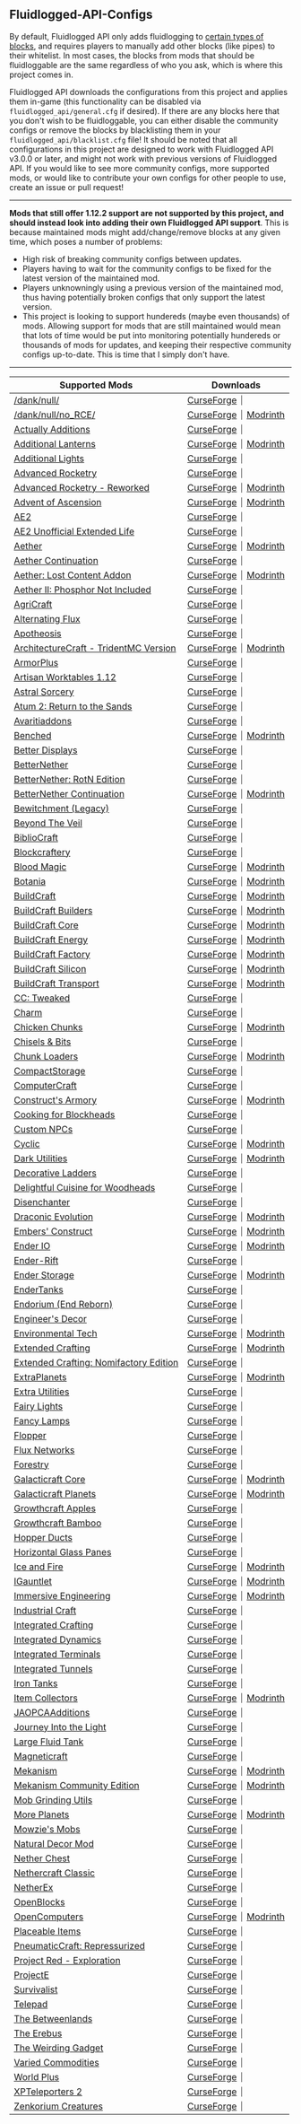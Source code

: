 ## Fluidlogged-API-Configs
By default, Fluidlogged API only adds fluidlogging to [certain types of blocks](https://github.com/jbredwards/Fluidlogged-API#fluidloggable-blocks), and requires players to manually add other blocks (like pipes) to their whitelist. In most cases, the blocks from mods that should be fluidloggable are the same regardless of who you ask, which is where this project comes in.

Fluidlogged API downloads the configurations from this project and applies them in-game (this functionality can be disabled via `fluidlogged_api/general.cfg` if desired). If there are any blocks here that you don't wish to be fluidloggable, you can either disable the community configs or remove the blocks by blacklisting them in your `fluidlogged_api/blacklist.cfg` file! It should be noted that all configurations in this project are designed to work with Fluidlogged API v3.0.0 or later, and might not work with previous versions of Fluidlogged API. If you would like to see more community configs, more supported mods, or would like to contribute your own configs for other people to use, create an issue or pull request!

---

**Mods that still offer 1.12.2 support are not supported by this project, and should instead look into adding their own Fluidlogged API support**. This is because maintained mods might add/change/remove blocks at any given time, which poses a number of problems:
- High risk of breaking community configs between updates.
- Players having to wait for the community configs to be fixed for the latest version of the maintained mod.
- Players unknowningly using a previous version of the maintained mod, thus having potentially broken configs that only support the latest version.
- This project is looking to support hundereds (maybe even thousands) of mods. Allowing support for mods that are still maintained would mean that lots of time would be put into monitoring potentially hundereds or thousands of mods for updates, and keeping their respective community configs up-to-date. This is time that I simply don't have.

---

| Supported Mods | Downloads |
| --- | --- |
| [/dank/null/](https://github.com/jbredwards/Fluidlogged-API-Configs/tree/1.12.2/internal/danknull)  | [CurseForge](https://www.curseforge.com/minecraft/mc-mods/dank-null/files/2962052) ⏐ |
| [/dank/null/no_RCE/](https://github.com/jbredwards/Fluidlogged-API-Configs/tree/1.12.2/internal/danknull) | [CurseForge](https://www.curseforge.com/minecraft/mc-mods/dank-null-no_rce/files/all?version=1.12.2) ⏐ [Modrinth](https://modrinth.com/mod/danknull-rce/versions?g=1.12.2) |
| [Actually Additions](https://github.com/jbredwards/Fluidlogged-API-Configs/tree/1.12.2/internal/actuallyadditions) | [CurseForge](https://www.curseforge.com/minecraft/mc-mods/actually-additions/files/3117927) ⏐ |
| [Additional Lanterns](https://github.com/jbredwards/Fluidlogged-API-Configs/tree/1.12.2/internal/additionallanterns) | [CurseForge](https://www.curseforge.com/minecraft/mc-mods/additional-lanterns/files/4729425) ⏐ [Modrinth](https://modrinth.com/mod/additional-lanterns/version/1.1.1b-forge-mc1.12) |
| [Additional Lights](https://github.com/jbredwards/Fluidlogged-API-Configs/tree/1.12.2/internal/additional_lights) | [CurseForge](https://curseforge.com/minecraft/mc-mods/additional-lights/files/2989463) ⏐ |
| [Advanced Rocketry](https://github.com/jbredwards/Fluidlogged-API-Configs/tree/1.12.2/internal/advancedrocketry) | [CurseForge](https://www.curseforge.com/minecraft/mc-mods/advanced-rocketry/files/4671856) ⏐ |
| [Advanced Rocketry - Reworked](https://github.com/jbredwards/Fluidlogged-API-Configs/tree/1.12.2/internal/advancedrocketry) | [CurseForge](https://www.curseforge.com/minecraft/mc-mods/advanced-rocketry-2/files/all?version=1.12.2) ⏐ [Modrinth](https://modrinth.com/mod/advanced-rocketry-reworked/versions?g=1.12.2) |
| [Advent of Ascension](https://github.com/jbredwards/Fluidlogged-API-Configs/tree/1.12.2/internal/aoa3) | [CurseForge](https://www.curseforge.com/minecraft/mc-mods/advent-of-ascension-nevermine/files/3054253) ⏐ [Modrinth](https://modrinth.com/mod/adventofascension/version/1.12.2-3.3.6) |
| [AE2](https://github.com/jbredwards/Fluidlogged-API-Configs/tree/1.12.2/internal/appliedenergistics2) | [CurseForge](https://www.curseforge.com/minecraft/mc-mods/applied-energistics-2/files/2747063) ⏐ |
| [AE2 Unofficial Extended Life](https://github.com/jbredwards/Fluidlogged-API-Configs/tree/1.12.2/internal/appliedenergistics2) | [CurseForge](https://www.curseforge.com/minecraft/mc-mods/ae2-extended-life/files/all?version=1.12.2) ⏐ |
| [Aether](https://github.com/jbredwards/Fluidlogged-API-Configs/tree/1.12.2/internal/aether_legacy) | [CurseForge](https://www.curseforge.com/minecraft/mc-mods/aether/files/5035622) ⏐ [Modrinth](https://modrinth.com/mod/aether/version/1.12.2-v1.5.4.0) |
| [Aether Continuation](https://github.com/jbredwards/Fluidlogged-API-Configs/tree/1.12.2/internal/aether_legacy_addon) | [CurseForge](https://www.curseforge.com/minecraft/mc-mods/aether-addon/files/3070803) ⏐ |
| [Aether: Lost Content Addon](https://github.com/jbredwards/Fluidlogged-API-Configs/tree/1.12.2/internal/lost_aether) | [CurseForge](https://www.curseforge.com/minecraft/mc-mods/aether-lost-content/files/3038185) ⏐ [Modrinth](https://modrinth.com/mod/aether-lost-content/version/1.0.2) |
| [Aether II: Phosphor Not Included](https://github.com/jbredwards/Fluidlogged-API-Configs/tree/1.12.2/internal/aether) | [CurseForge](https://www.curseforge.com/minecraft/mc-mods/the-aether-ii-phosphor-not-included/files/4771846) ⏐ |
| [AgriCraft](https://github.com/jbredwards/Fluidlogged-API-Configs/tree/1.12.2/internal/agricraft) | [CurseForge](https://www.curseforge.com/minecraft/mc-mods/agricraft/files/3317747) ⏐ |
| [Alternating Flux](https://github.com/jbredwards/Fluidlogged-API-Configs/tree/1.12.2/internal/alternatingflux) | [CurseForge](https://www.curseforge.com/minecraft/mc-mods/alternating-flux/files/2693578) ⏐ |
| [Apotheosis](https://github.com/jbredwards/Fluidlogged-API-Configs/tree/1.12.2/internal/apotheosis) | [CurseForge](https://www.curseforge.com/minecraft/mc-mods/apotheosis/files/2906487) ⏐ |
| [ArchitectureCraft - TridentMC Version](https://github.com/jbredwards/Fluidlogged-API-Configs/tree/1.12.2/internal/architecturecraft) | [CurseForge](https://www.curseforge.com/minecraft/mc-mods/architecturecraft-tridev/files/4344128) ⏐ [Modrinth](https://modrinth.com/mod/architecture-craft/version/1.12-3.108) |
| [ArmorPlus](https://github.com/jbredwards/Fluidlogged-API-Configs/tree/1.12.2/internal/armorplus) | [CurseForge](https://www.curseforge.com/minecraft/mc-mods/armorplus/files/2952741) ⏐ |
| [Artisan Worktables 1.12](https://github.com/jbredwards/Fluidlogged-API-Configs/tree/1.12.2/internal/artisanworktables) | [CurseForge](https://www.curseforge.com/minecraft/mc-mods/artisan-worktables/files/3205284) ⏐ |
| [Astral Sorcery](https://github.com/jbredwards/Fluidlogged-API-Configs/tree/1.12.2/internal/astralsorcery) | [CurseForge](https://www.curseforge.com/minecraft/mc-mods/astral-sorcery/files/3044416) ⏐ |
| [Atum 2: Return to the Sands](https://github.com/jbredwards/Fluidlogged-API-Configs/tree/1.12.2/internal/atum) | [CurseForge](https://www.curseforge.com/minecraft/mc-mods/atum/files/3116599) ⏐ |
| [Avaritiaddons](https://github.com/jbredwards/Fluidlogged-API-Configs/tree/1.12.2/internal/avaritiaddons) | [CurseForge](https://www.curseforge.com/minecraft/mc-mods/avaritiaddons/files/4745387) ⏐ |
| [Benched](https://github.com/jbredwards/Fluidlogged-API-Configs/tree/1.12.2/internal/benched) | [CurseForge](https://www.curseforge.com/minecraft/mc-mods/benched/files/4291385) ⏐ [Modrinth](https://modrinth.com/mod/benched/version/1.2.2-forge-mc1.12) |
| [Better Displays](https://github.com/jbredwards/Fluidlogged-API-Configs/tree/1.12.2/internal/betterdisplays) | [CurseForge](https://www.curseforge.com/minecraft/mc-mods/better-displays/files/4284175) ⏐ |
| [BetterNether](https://github.com/jbredwards/Fluidlogged-API-Configs/tree/1.12.2/internal/betternether) | [CurseForge](https://www.curseforge.com/minecraft/mc-mods/betternether/files/2859893) ⏐ |
| [BetterNether: RotN Edition](https://github.com/jbredwards/Fluidlogged-API-Configs/tree/1.12.2/internal/betternether) | [CurseForge](https://www.curseforge.com/minecraft/mc-mods/betternether-rotn-edition/files/all?version=1.12.2) ⏐ |
| [BetterNether Continuation](https://github.com/jbredwards/Fluidlogged-API-Configs/tree/1.12.2/internal/betternether) | [CurseForge](https://www.curseforge.com/minecraft/mc-mods/better-nether-continuation/files/all?version=1.12.2) ⏐ [Modrinth](https://modrinth.com/mod/betternether-continuation/versions?g=1.12.2) |
| [Bewitchment (Legacy)](https://github.com/jbredwards/Fluidlogged-API-Configs/tree/1.12.2/internal/bewitchment) | [CurseForge](https://www.curseforge.com/minecraft/mc-mods/bewitchment-legacy/files/3256343) ⏐ |
| [Beyond The Veil](https://github.com/jbredwards/Fluidlogged-API-Configs/tree/1.12.2/internal/beyondtheveil) | [CurseForge](https://www.curseforge.com/minecraft/mc-mods/beyond-the-veil/files/3616140) ⏐ |
| [BiblioCraft](https://github.com/jbredwards/Fluidlogged-API-Configs/tree/1.12.2/internal/bibliocraft) | [CurseForge](https://www.curseforge.com/minecraft/mc-mods/bibliocraft/files/3647708) ⏐ |
| [Blockcraftery](https://github.com/jbredwards/Fluidlogged-API-Configs/tree/1.12.2/internal/blockcraftery) | [CurseForge](https://www.curseforge.com/minecraft/mc-mods/blockcraftery/files/2716712) ⏐ |
| [Blood Magic](https://github.com/jbredwards/Fluidlogged-API-Configs/tree/1.12.2/internal/bloodmagic) | [CurseForge](https://www.curseforge.com/minecraft/mc-mods/blood-magic/files/2822288) ⏐ [Modrinth](https://modrinth.com/mod/blood-magic/version/1.12.2-2.4.3-105) |
| [Botania](https://github.com/jbredwards/Fluidlogged-API-Configs/tree/1.12.2/internal/botania) | [CurseForge](https://www.curseforge.com/minecraft/mc-mods/botania/files/3330934) ⏐ [Modrinth](https://modrinth.com/mod/botania/version/1.10-364.4-forge) |
| [BuildCraft](https://github.com/jbredwards/Fluidlogged-API-Configs/tree/1.12.2/internal) | [CurseForge](https://www.curseforge.com/minecraft/mc-mods/buildcraft/files/3204475) ⏐ [Modrinth](https://modrinth.com/mod/buildcraft/version/7.99.24.8) |
| [BuildCraft Builders](https://github.com/jbredwards/Fluidlogged-API-Configs/tree/1.12.2/internal/buildcraftbuilders) | [CurseForge](https://www.curseforge.com/minecraft/mc-mods/buildcraft-builders/files/3204465) ⏐ [Modrinth](https://modrinth.com/mod/buildcraft-builders/version/7.99.24.8) |
| [BuildCraft Core](https://github.com/jbredwards/Fluidlogged-API-Configs/tree/1.12.2/internal/buildcraftcore) | [CurseForge](https://www.curseforge.com/minecraft/mc-mods/buildcraft-core/files/3204464) ⏐ [Modrinth](https://modrinth.com/mod/buildcraft-core/version/7.99.24.8) |
| [BuildCraft Energy](https://github.com/jbredwards/Fluidlogged-API-Configs/tree/1.12.2/internal/buildcraftcore) | [CurseForge](https://www.curseforge.com/minecraft/mc-mods/buildcraft-energy/files/3204466) ⏐ [Modrinth](https://modrinth.com/mod/buildcraft-energy/version/7.99.24.8) |
| [BuildCraft Factory](https://github.com/jbredwards/Fluidlogged-API-Configs/tree/1.12.2/internal/buildcraftfactory) | [CurseForge](https://www.curseforge.com/minecraft/mc-mods/buildcraft-factory/files/3204467) ⏐ [Modrinth](https://modrinth.com/mod/buildcraft-factory/version/7.99.24.8) |
| [BuildCraft Silicon](https://github.com/jbredwards/Fluidlogged-API-Configs/tree/1.12.2/internal/buildcraftsilicon) | [CurseForge](https://www.curseforge.com/minecraft/mc-mods/buildcraft-silicon/files/3204468) ⏐ [Modrinth](https://modrinth.com/mod/buildcraft-silicon/version/7.99.24.8) |
| [BuildCraft Transport](https://github.com/jbredwards/Fluidlogged-API-Configs/tree/1.12.2/internal/buildcrafttransport) | [CurseForge](https://www.curseforge.com/minecraft/mc-mods/buildcraft-transport/files/3204469) ⏐ [Modrinth](https://modrinth.com/mod/buildcraft-transport/version/7.99.24.8) |
| [CC: Tweaked](https://github.com/jbredwards/Fluidlogged-API-Configs/tree/1.12.2/internal/computercraft) | [CurseForge](https://www.curseforge.com/minecraft/mc-mods/cc-tweaked/files/all?version=1.12.2) ⏐ |
| [Charm](https://github.com/jbredwards/Fluidlogged-API-Configs/tree/1.12.2/internal/charm) | [CurseForge](https://www.curseforge.com/minecraft/mc-mods/charm/files/3146596) ⏐ |
| [Chicken Chunks](https://github.com/jbredwards/Fluidlogged-API-Configs/tree/1.12.2/internal/chickenchunks) | [CurseForge](https://www.curseforge.com/minecraft/mc-mods/chicken-chunks-1-8/files/2755785) ⏐ [Modrinth](https://modrinth.com/mod/chicken-chunks/version/2.4.2.74) |
| [Chisels & Bits](https://github.com/jbredwards/Fluidlogged-API-Configs/tree/1.12.2/internal/chiselsandbits) | [CurseForge](https://www.curseforge.com/minecraft/mc-mods/chisels-bits/files/2720655) ⏐ |
| [Chunk Loaders](https://github.com/jbredwards/Fluidlogged-API-Configs/tree/1.12.2/internal/chunkloaders) | [CurseForge](https://www.curseforge.com/minecraft/mc-mods/chunk-loaders/files/5723240) ⏐ [Modrinth](https://modrinth.com/mod/chunk-loaders/version/1.2.8b-forge-mc1.12) |
| [CompactStorage](https://github.com/jbredwards/Fluidlogged-API-Configs/tree/1.12.2/internal/compactstorage) | [CurseForge](https://www.curseforge.com/minecraft/mc-mods/compactstorage/files/2572444) ⏐ |
| [ComputerCraft](https://github.com/jbredwards/Fluidlogged-API-Configs/tree/1.12.2/internal/computercraft) | [CurseForge](https://www.curseforge.com/minecraft/mc-mods/computercraft/files/2478952) ⏐ |
| [Construct's Armory](https://github.com/jbredwards/Fluidlogged-API-Configs/tree/1.12.2/internal/conarm) | [CurseForge](https://www.curseforge.com/minecraft/mc-mods/constructs-armory/files/3174535) ⏐ [Modrinth](https://modrinth.com/mod/constructs-armory/version/1.12.2-1.2.5.10) |
| [Cooking for Blockheads](https://github.com/jbredwards/Fluidlogged-API-Configs/tree/1.12.2/internal/cookingforblockheads) | [CurseForge](https://www.curseforge.com/minecraft/mc-mods/cooking-for-blockheads/files/2862651) ⏐ |
| [Custom NPCs](https://github.com/jbredwards/Fluidlogged-API-Configs/tree/1.12.2/internal/customnpcs) | [CurseForge](https://www.curseforge.com/minecraft/mc-mods/custom-npcs/files/2996912) ⏐ |
| [Cyclic](https://github.com/jbredwards/Fluidlogged-API-Configs/tree/1.12.2/internal/cyclicmagic) | [CurseForge](https://www.curseforge.com/minecraft/mc-mods/cyclic/files/4075832) ⏐ [Modrinth](https://modrinth.com/mod/cyclic/version/1.12.2-1.20.14) |
| [Dark Utilities](https://github.com/jbredwards/Fluidlogged-API-Configs/tree/1.12.2/internal/darkutils) | [CurseForge](https://www.curseforge.com/minecraft/mc-mods/dark-utilities/files/2813586) ⏐ [Modrinth](https://modrinth.com/mod/dark-utilities/version/1.8.230) |
| [Decorative Ladders](https://github.com/jbredwards/Fluidlogged-API-Configs/tree/1.12.2/internal/ahmed4363laddersmod) | [CurseForge](https://www.curseforge.com/minecraft/mc-mods/decorative-ladders/files/2978098) ⏐ |
| [Delightful Cuisine for Woodheads](https://github.com/jbredwards/Fluidlogged-API-Configs/tree/1.12.2/internal/cookingforblockheads) | [CurseForge](https://www.curseforge.com/minecraft/mc-mods/delightful-cuisine-for-woodheads/files/4326433) ⏐ |
| [Disenchanter](https://github.com/jbredwards/Fluidlogged-API-Configs/tree/1.12.2/internal/disenchanter) | [CurseForge](https://www.curseforge.com/minecraft/mc-mods/the-disenchanter-mod/files/3519704) ⏐ |
| [Draconic Evolution](https://github.com/jbredwards/Fluidlogged-API-Configs/tree/1.12.2/internal/draconicevolution) | [CurseForge](https://www.curseforge.com/minecraft/mc-mods/draconic-evolution/files/3431261) ⏐ [Modrinth](https://modrinth.com/mod/draconic-evolution/version/2.3.28.354) |
| [Embers' Construct](https://github.com/jbredwards/Fluidlogged-API-Configs/tree/1.12.2/internal/embersconstruct) | [CurseForge](https://www.curseforge.com/minecraft/mc-mods/embersconstruct/files/3735109) ⏐ [Modrinth](https://modrinth.com/mod/embersconstruct/version/1.3.5) |
| [Ender IO](https://github.com/jbredwards/Fluidlogged-API-Configs/tree/1.12.2/internal/enderio) | [CurseForge](https://www.curseforge.com/minecraft/mc-mods/ender-io/files/4674244) ⏐ [Modrinth](https://modrinth.com/mod/enderio/version/5.3.72) |
| [Ender-Rift](https://github.com/jbredwards/Fluidlogged-API-Configs/tree/1.12.2/internal/enderrift) | [CurseForge](https://www.curseforge.com/minecraft/mc-mods/ender-rift/files/2983035) ⏐ |
| [Ender Storage](https://github.com/jbredwards/Fluidlogged-API-Configs/tree/1.12.2/internal/enderstorage) | [CurseForge](https://www.curseforge.com/minecraft/mc-mods/ender-storage-1-8/files/2755787) ⏐ [Modrinth](https://modrinth.com/mod/ender-storage/version/2.4.6.137) |
| [EnderTanks](https://github.com/jbredwards/Fluidlogged-API-Configs/tree/1.12.2/internal/endertanks) | [CurseForge](https://www.curseforge.com/minecraft/mc-mods/endertanks/files/2664673) ⏐ |
| [Endorium (End Reborn)](https://github.com/jbredwards/Fluidlogged-API-Configs/tree/1.12.2/internal/endreborn) | [CurseForge](https://www.curseforge.com/minecraft/mc-mods/end-reborn/files/3006659) ⏐ |
| [Engineer's Decor](https://github.com/jbredwards/Fluidlogged-API-Configs/tree/1.12.2/internal/engineersdecor) | [CurseForge](https://www.curseforge.com/minecraft/mc-mods/engineers-decor/files/3783239) ⏐ |
| [Environmental Tech](https://github.com/jbredwards/Fluidlogged-API-Configs/tree/1.12.2/internal/environmentaltech) | [CurseForge](https://www.curseforge.com/minecraft/mc-mods/environmental-tech/files/2691536) ⏐ [Modrinth](https://modrinth.com/mod/environmental-tech/version/1.12.2-2.0.20.1) |
| [Extended Crafting](https://github.com/jbredwards/Fluidlogged-API-Configs/tree/1.12.2/internal/extendedcrafting) | [CurseForge](https://www.curseforge.com/minecraft/mc-mods/extended-crafting/files/2777071) ⏐ [Modrinth](https://modrinth.com/mod/extended-crafting/version/1.5.6) |
| [Extended Crafting: Nomifactory Edition](https://github.com/jbredwards/Fluidlogged-API-Configs/tree/1.12.2/internal/extendedcrafting) | [CurseForge](https://www.curseforge.com/minecraft/mc-mods/extended-crafting-nomifactory-edition/files/all?page=1&pageSize=20) ⏐ |
| [ExtraPlanets](https://github.com/jbredwards/Fluidlogged-API-Configs/tree/1.12.2/internal/extraplanets) | [CurseForge](https://www.curseforge.com/minecraft/mc-mods/extraplanets/files/5339029) ⏐ [Modrinth](https://modrinth.com/mod/extraplanets/version/0.8.0) |
| [Extra Utilities](https://github.com/jbredwards/Fluidlogged-API-Configs/tree/1.12.2/internal/extrautils2) | [CurseForge](https://www.curseforge.com/minecraft/mc-mods/extra-utilities/files/2678374) ⏐ |
| [Fairy Lights](https://github.com/jbredwards/Fluidlogged-API-Configs/tree/1.12.2/internal/fairylights) | [CurseForge](https://www.curseforge.com/minecraft/mc-mods/fairy-lights/files/3068499) ⏐ |
| [Fancy Lamps](https://github.com/jbredwards/Fluidlogged-API-Configs/tree/1.12.2/internal/fancylamps) | [CurseForge](https://www.curseforge.com/minecraft/mc-mods/fancy-lamps/files/2863411) ⏐ |
| [Flopper](https://github.com/jbredwards/Fluidlogged-API-Configs/tree/1.12.2/internal/flopper) | [CurseForge](https://www.curseforge.com/minecraft/mc-mods/flopper/files/2689287) ⏐ |
| [Flux Networks](https://github.com/jbredwards/Fluidlogged-API-Configs/tree/1.12.2/internal/fluxnetworks) | [CurseForge](https://www.curseforge.com/minecraft/mc-mods/flux-networks/files/3178199) ⏐ |
| [Forestry](https://github.com/jbredwards/Fluidlogged-API-Configs/tree/1.12.2/internal/forestry) | [CurseForge](https://www.curseforge.com/minecraft/mc-mods/forestry/files/6104316) ⏐ |
| [Galacticraft Core](https://github.com/jbredwards/Fluidlogged-API-Configs/tree/1.12.2/internal/galacticraftcore) | [CurseForge](https://www.curseforge.com/minecraft/mc-mods/galacticraft-legacy/files/4671122) ⏐ [Modrinth](https://modrinth.com/mod/galacticraft-legacy/version/4.0.6) |
| [Galacticraft Planets](https://github.com/jbredwards/Fluidlogged-API-Configs/tree/1.12.2/internal/galacticraftplanets) | [CurseForge](https://www.curseforge.com/minecraft/mc-mods/galacticraft-legacy/files/4671122) ⏐ [Modrinth](https://modrinth.com/mod/galacticraft-legacy/version/4.0.6) |
| [Growthcraft Apples](https://github.com/jbredwards/Fluidlogged-API-Configs/tree/1.12.2/internal/grothcraft_apples) | [CurseForge](https://www.curseforge.com/minecraft/mc-mods/growthcraft-community-edition/files/5172498) ⏐ |
| [Growthcraft Bamboo](https://github.com/jbredwards/Fluidlogged-API-Configs/tree/1.12.2/internal/grothcraft_bamboo) | [CurseForge](https://www.curseforge.com/minecraft/mc-mods/growthcraft-community-edition/files/5172498) ⏐ |
| [Hopper Ducts](https://github.com/jbredwards/Fluidlogged-API-Configs/tree/1.12.2/internal/hopperducts) | [CurseForge](https://www.curseforge.com/minecraft/mc-mods/hopper-ducts/files/2454832) ⏐ |
| [Horizontal Glass Panes](https://github.com/jbredwards/Fluidlogged-API-Configs/tree/1.12.2/internal/hgp) | [CurseForge](https://www.curseforge.com/minecraft/mc-mods/horizontal-glass-panes/files/2536711) ⏐ |
| [Ice and Fire](https://github.com/jbredwards/Fluidlogged-API-Configs/tree/1.12.2/internal/iceandfire) | [CurseForge](https://www.curseforge.com/minecraft/mc-mods/ice-and-fire-dragons/files/2939529) ⏐ [Modrinth](https://modrinth.com/mod/ice-and-fire-dragons/version/1.9.1) |
| [IGauntlet](https://github.com/jbredwards/Fluidlogged-API-Configs/tree/1.12.2/internal/igauntlet) | [CurseForge](https://www.curseforge.com/minecraft/mc-mods/igauntlet/files/2792298) ⏐ [Modrinth](https://modrinth.com/mod/igauntlet/version/3.9.1) |
| [Immersive Engineering](https://github.com/jbredwards/Fluidlogged-API-Configs/tree/1.12.2/internal/immersiveengineering) | [CurseForge](https://www.curseforge.com/minecraft/mc-mods/immersive-engineering/files/2974106) ⏐ [Modrinth](https://modrinth.com/mod/immersiveengineering/version/0.12-98) |
| [Industrial Craft](https://github.com/jbredwards/Fluidlogged-API-Configs/tree/1.12.2/internal/ic2) | [CurseForge](https://www.curseforge.com/minecraft/mc-mods/industrial-craft/files/3838713) ⏐ |
| [Integrated Crafting](https://github.com/jbredwards/Fluidlogged-API-Configs/tree/1.12.2/internal/integrateddynamics) | [CurseForge](https://www.curseforge.com/minecraft/mc-mods/integrated-crafting/files/3010631) ⏐ |
| [Integrated Dynamics](https://github.com/jbredwards/Fluidlogged-API-Configs/tree/1.12.2/internal/integrateddynamics) | [CurseForge](https://www.curseforge.com/minecraft/mc-mods/integrated-dynamics/files/3159505) ⏐ |
| [Integrated Terminals](https://github.com/jbredwards/Fluidlogged-API-Configs/tree/1.12.2/internal/integrateddynamics) | [CurseForge](https://www.curseforge.com/minecraft/mc-mods/integrated-terminals/files/3010622) ⏐ |
| [Integrated Tunnels](https://github.com/jbredwards/Fluidlogged-API-Configs/tree/1.12.2/internal/integrateddynamics) | [CurseForge](https://www.curseforge.com/minecraft/mc-mods/integrated-tunnels/files/3159511) ⏐ |
| [Iron Tanks](https://github.com/jbredwards/Fluidlogged-API-Configs/tree/1.12.2/internal/irontanks) | [CurseForge](https://www.curseforge.com/minecraft/mc-mods/iron-tanks/files/2811195) ⏐ |
| [Item Collectors](https://github.com/jbredwards/Fluidlogged-API-Configs/tree/1.12.2/internal/itemcollectors) | [CurseForge](https://www.curseforge.com/minecraft/mc-mods/item-collectors/files/5272936) ⏐ [Modrinth](https://modrinth.com/mod/item-collectors/version/1.1.10-forge-mc1.12) |
| [JAOPCAAdditions](https://github.com/jbredwards/Fluidlogged-API-Configs/tree/1.12.2/internal/jaopcaadditions) | [CurseForge](https://www.curseforge.com/minecraft/mc-mods/jaopcaadditions/files/2558969) ⏐ |
| [Journey Into the Light](https://github.com/jbredwards/Fluidlogged-API-Configs/tree/1.12.2/internal/journey) | [CurseForge](https://www.curseforge.com/minecraft/mc-mods/journey-into-the-light-mod/files/3449157) ⏐ |
| [Large Fluid Tank](https://github.com/jbredwards/Fluidlogged-API-Configs/tree/1.12.2/internal/fluidtank) | [CurseForge](https://www.curseforge.com/minecraft/mc-mods/largefluidtank/files/3366145) ⏐ |
| [Magneticraft](https://github.com/jbredwards/Fluidlogged-API-Configs/tree/1.12.2/internal/magneticraft) | [CurseForge](https://www.curseforge.com/minecraft/mc-mods/magneticraft/files/3791484) ⏐ |
| [Mekanism](https://github.com/jbredwards/Fluidlogged-API-Configs/tree/1.12.2/internal/mekanism) | [CurseForge](https://www.curseforge.com/minecraft/mc-mods/mekanism/files/2835175) ⏐ [Modrinth](https://modrinth.com/mod/mekanism/version/9.8.3.390) |
| [Mekanism Community Edition](https://github.com/jbredwards/Fluidlogged-API-Configs/tree/1.12.2/internal/mekanism) | [CurseForge](https://www.curseforge.com/minecraft/mc-mods/mekanism-ce/files/all?page=1&pageSize=20&version=1.12.2) ⏐ [Modrinth](https://modrinth.com/mod/mekanism-community-edition/versions?g=1.12.2) |
| [Mob Grinding Utils](https://github.com/jbredwards/Fluidlogged-API-Configs/tree/1.12.2/internal/mob_grinding_utils) | [CurseForge](https://www.curseforge.com/minecraft/mc-mods/mob-grinding-utils/files/2656683) ⏐ |
| [More Planets](https://github.com/jbredwards/Fluidlogged-API-Configs/tree/1.12.2/internal/moreplanets) | [CurseForge](https://www.curseforge.com/minecraft/mc-mods/more-planets-gc-addon/files/5063201) ⏐ [Modrinth](https://modrinth.com/mod/more-planets/version/4.0.5) |
| [Mowzie's Mobs](https://github.com/jbredwards/Fluidlogged-API-Configs/tree/1.12.2/internal/mowziesmobs) | [CurseForge](https://www.curseforge.com/minecraft/mc-mods/mowzies-mobs/files/5218945) ⏐ |
| [Natural Decor Mod](https://github.com/jbredwards/Fluidlogged-API-Configs/tree/1.12.2/internal/naturaldecormod) | [CurseForge](https://www.curseforge.com/minecraft/mc-mods/nautral-decor-mod/files/3202095) ⏐ |
| [Nether Chest](https://github.com/jbredwards/Fluidlogged-API-Configs/tree/1.12.2/internal/netherchest) | [CurseForge](https://www.curseforge.com/minecraft/mc-mods/nether-chest/files/2655413) ⏐ |
| [Nethercraft Classic](https://github.com/jbredwards/Fluidlogged-API-Configs/tree/1.12.2/internal/nethercraft) | [CurseForge](https://www.curseforge.com/minecraft/mc-mods/nethercraft-classic/files/2827467) ⏐ |
| [NetherEx](https://github.com/jbredwards/Fluidlogged-API-Configs/tree/1.12.2/internal/netherex) | [CurseForge](https://www.curseforge.com/minecraft/mc-mods/netherex/files/3374256) ⏐ |
| [OpenBlocks](https://github.com/jbredwards/Fluidlogged-API-Configs/tree/1.12.2/internal/openblocks) | [CurseForge](https://www.curseforge.com/minecraft/mc-mods/openblocks/files/2699056) ⏐ |
| [OpenComputers](https://github.com/jbredwards/Fluidlogged-API-Configs/tree/1.12.2/internal/opencomputers) | [CurseForge](https://www.curseforge.com/minecraft/mc-mods/opencomputers/files/6057571) ⏐ [Modrinth](https://modrinth.com/mod/opencomputers/version/ynpozve5) |
| [Placeable Items](https://github.com/jbredwards/Fluidlogged-API-Configs/tree/1.12.2/internal/placeableitems) | [CurseForge](https://www.curseforge.com/minecraft/mc-mods/placeable-items/files/2543705) ⏐ |
| [PneumaticCraft: Repressurized](https://github.com/jbredwards/Fluidlogged-API-Configs/tree/1.12.2/internal/pneumaticcraft) | [CurseForge](https://www.curseforge.com/minecraft/mc-mods/pneumaticcraft-repressurized/files/2978408) ⏐ |
| [Project Red - Exploration](https://github.com/jbredwards/Fluidlogged-API-Configs/tree/1.12.2/internal/projectred-exploration) | [CurseForge](https://www.curseforge.com/minecraft/mc-mods/project-red-exploration/files/2745551) ⏐ |
| [ProjectE](https://github.com/jbredwards/Fluidlogged-API-Configs/tree/1.12.2/internal/projecte) | [CurseForge](https://www.curseforge.com/minecraft/mc-mods/projecte/files/2702991) ⏐ |
| [Survivalist](https://github.com/jbredwards/Fluidlogged-API-Configs/tree/1.12.2/internal/survivalist) | [CurseForge](https://www.curseforge.com/minecraft/mc-mods/survivalist/files/2625075) ⏐ |
| [Telepad](https://github.com/jbredwards/Fluidlogged-API-Configs/tree/1.12.2/internal/danknull) | [CurseForge](https://www.curseforge.com/minecraft/mc-mods/telepad/files/2773932) ⏐ |
| [The Betweenlands](https://github.com/jbredwards/Fluidlogged-API-Configs/tree/1.12.2/internal/thebetweenlands) | [CurseForge](https://www.curseforge.com/minecraft/mc-mods/angry-pixel-the-betweenlands-mod/files/4479688) ⏐ |
| [The Erebus](https://github.com/jbredwards/Fluidlogged-API-Configs/tree/1.12.2/internal/erebus) | [CurseForge](https://www.curseforge.com/minecraft/mc-mods/the-erebus/files/3211974) ⏐ |
| [The Weirding Gadget](https://github.com/jbredwards/Fluidlogged-API-Configs/tree/1.12.2/internal/weirdinggadget) | [CurseForge](https://www.curseforge.com/minecraft/mc-mods/the-weirding-gadget/files/2708729) ⏐ |
| [Varied Commodities](https://github.com/jbredwards/Fluidlogged-API-Configs/tree/1.12.2/internal/variedcommodities) | [CurseForge](https://www.curseforge.com/minecraft/mc-mods/varied-commodities/files/4466956) ⏐ |
| [World Plus](https://github.com/jbredwards/Fluidlogged-API-Configs/tree/1.12.2/internal/worldplus) | [CurseForge](https://www.curseforge.com/minecraft/mc-mods/world-plus/files/2692400) ⏐ |
| [XPTeleporters 2](https://github.com/jbredwards/Fluidlogged-API-Configs/tree/1.12.2/internal/danknull) | [CurseForge](https://www.curseforge.com/minecraft/mc-mods/xpteleporters-2/files/2827714) ⏐ |
| [Zenkorium Creatures](https://github.com/jbredwards/Fluidlogged-API-Configs/tree/1.12.2/internal/leshen) | [CurseForge](https://www.curseforge.com/minecraft/mc-mods/zenkorium-creatures/files/2874062) ⏐ |
